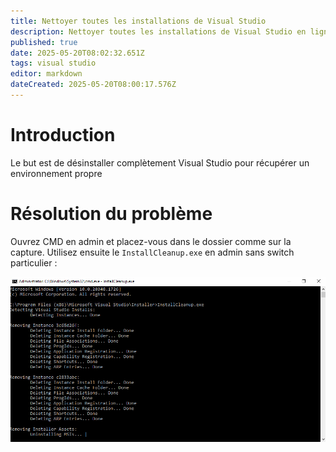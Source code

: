 ```yaml
---
title: Nettoyer toutes les installations de Visual Studio
description: Nettoyer toutes les installations de Visual Studio en ligne de commande
published: true
date: 2025-05-20T08:02:32.651Z
tags: visual studio
editor: markdown
dateCreated: 2025-05-20T08:00:17.576Z
---
```


# Introduction

Le but est de désinstaller complètement Visual Studio pour récupérer un environnement propre

 
# Résolution du problème

Ouvrez CMD en admin et placez-vous dans le dossier comme sur la capture.
Utilisez ensuite le `InstallCleanup.exe` en admin sans switch particulier :

![uninstallvs.png](/windows/visualstudio/uninstallvs.png)